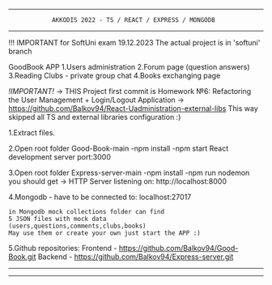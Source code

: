 *******************************************************************************
                AKKODIS 2022 - TS / REACT / EXPRESS / MONGODB
*******************************************************************************
!!! IMPORTANT for SoftUni exam 19.12.2023
    The actual project is in 'softuni' branch 


GoodBook APP
1.Users administration
2.Forum page (question answers)
3.Reading Clubs - private group chat
4.Books exchanging page

*!IMPORTANT!*
-> THIS Project first commit is Homework №6: Refactoring the User Management + Login/Logout Application
-> https://github.com/Balkov94/React-Uadministration-external-libs
 This way skipped all TS and external libraries configuration :)

1.Extract files.

2.Open root folder Good-Book-main
 -npm install
 -npm start
      React development server port:3000

3.Open root folder Express-server-main
 -npm install
 -npm run nodemon
       you should get  -> HTTP Server listening on: http://localhost:8000


4.Mongodb - have to be connected to: localhost:27017

	in Mongodb mock collections folder can find 
	5 JSON files with mock data 
	(users,questions,comments,clubs,books)
	May use them or create your own just start the APP :)

5.Github repositories:
Frontend - https://github.com/Balkov94/Good-Book.git
Backend - https://github.com/Balkov94/Express-server.git

*******************************************************************************
*******************************************************************************